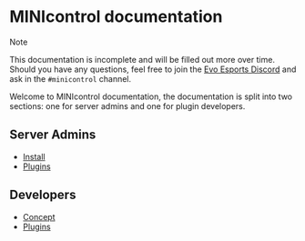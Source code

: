 # MINIcontrol documentation

> [!NOTE]  
> This documentation is incomplete and will be filled out more over time. Should you have any questions, feel free to join the [Evo Esports Discord](https://discord.gg/evoesports) and ask in the `#minicontrol` channel.

Welcome to MINIcontrol documentation, the documentation is split into two sections: one for server admins and one for plugin developers.


## Server Admins
* [Install](./users/install.md)
* [Plugins](./users/plugins.md)

## Developers
* [Concept](./devs/concept.md) 
* [Plugins](./devs/plugins.md)
